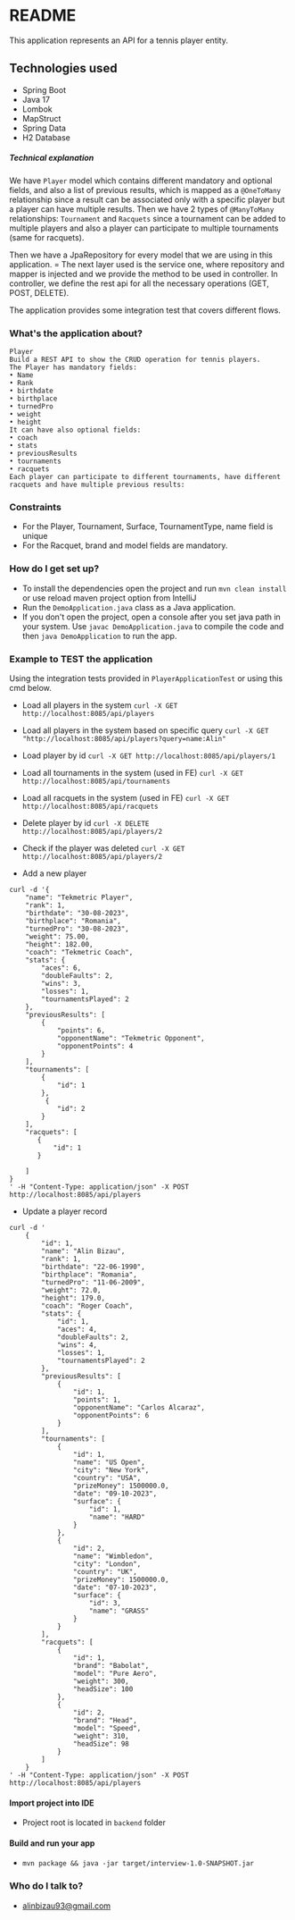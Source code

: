 # README #

This application represents an API for a tennis player entity.

## Technologies used ##

* Spring Boot
* Java 17
* Lombok
* MapStruct
* Spring Data
* H2 Database

##### Technical explanation #####

We have ```Player``` model which contains different mandatory and optional fields, and also a list of previous results,
which is mapped as a ```@OneToMany``` relationship since a result can be associated only with a specific player but a
player
can have multiple results. Then we have 2 types of ```@ManyToMany``` relationships: ```Tournament``` and ```Racquets```
since
a tournament can be added to multiple players and also a player can participate to multiple tournaments (same for
racquets).

Then we have a JpaRepository for every model that we are using in this application. =
The next layer used is the service one, where repository and mapper is injected and we provide the method to be used
in controller.
In controller, we define the rest api for all the necessary operations (GET, POST, DELETE).

The application provides some integration test that covers different flows.

### What's the application about? ###

```
Player 
Build a REST API to show the CRUD operation for tennis players.
The Player has mandatory fields:
• Name
• Rank
• birthdate
• birthplace
• turnedPro
• weight
• height
It can have also optional fields:
• coach
• stats
• previousResults
• tournaments
• racquets
Each player can participate to different tournaments, have different racquets and have multiple previous results:

```

### Constraints ###

* For the Player, Tournament, Surface, TournamentType, name field is unique
* For the Racquet, brand and model fields are mandatory.

### How do I get set up? ###

* To install the dependencies open the project and run ```mvn clean install```
  or use reload maven project option from IntelliJ
* Run the ```DemoApplication.java``` class as a Java application.
* If you don't open the project, open a console after you set java path in your system.
  Use ```javac DemoApplication.java``` to compile the code and then ```java DemoApplication``` to run the app.

### Example to TEST the application ###
Using the integration tests provided in ```PlayerApplicationTest``` or using this cmd below.

* Load all players in the system
  ```curl -X GET http://localhost:8085/api/players```
* Load all players in the system based on specific query
  ```curl -X GET "http://localhost:8085/api/players?query=name:Alin"```
* Load player by id
  ```curl -X GET http://localhost:8085/api/players/1```
* Load all tournaments in the system (used in FE)
  ```curl -X GET http://localhost:8085/api/tournaments```
* Load all racquets in the system (used in FE)
  ```curl -X GET http://localhost:8085/api/racquets```
* Delete player by id
  ```curl -X DELETE http://localhost:8085/api/players/2```
* Check if the player was deleted
  ```curl -X GET http://localhost:8085/api/players/2```

* Add a new player

```
curl -d '{
    "name": "Tekmetric Player",
    "rank": 1,
    "birthdate": "30-08-2023",
    "birthplace": "Romania",
    "turnedPro": "30-08-2023",
    "weight": 75.00,
    "height": 182.00,
    "coach": "Tekmetric Coach",
    "stats": {
        "aces": 6,
        "doubleFaults": 2,
        "wins": 3,
        "losses": 1,
        "tournamentsPlayed": 2
    },
    "previousResults": [
        {
            "points": 6,
            "opponentName": "Tekmetric Opponent",
            "opponentPoints": 4
        }
    ],
    "tournaments": [
        {
            "id": 1
        },
         {
            "id": 2
        }
    ], 
    "racquets": [
       {
           "id": 1
       }
       
    ]
}
' -H "Content-Type: application/json" -X POST http://localhost:8085/api/players
```

* Update a player record

```
curl -d '
    {
        "id": 1,
        "name": "Alin Bizau",
        "rank": 1,
        "birthdate": "22-06-1990",
        "birthplace": "Romania",
        "turnedPro": "11-06-2009",
        "weight": 72.0,
        "height": 179.0,
        "coach": "Roger Coach",
        "stats": {
            "id": 1,
            "aces": 4,
            "doubleFaults": 2,
            "wins": 4,
            "losses": 1,
            "tournamentsPlayed": 2
        },
        "previousResults": [
            {
                "id": 1,
                "points": 1,
                "opponentName": "Carlos Alcaraz",
                "opponentPoints": 6
            }
        ],
        "tournaments": [
            {
                "id": 1,
                "name": "US Open",
                "city": "New York",
                "country": "USA",
                "prizeMoney": 1500000.0,
                "date": "09-10-2023",
                "surface": {
                    "id": 1,
                    "name": "HARD"
                }
            },
            {
                "id": 2,
                "name": "Wimbledon",
                "city": "London",
                "country": "UK",
                "prizeMoney": 1500000.0,
                "date": "07-10-2023",
                "surface": {
                    "id": 3,
                    "name": "GRASS"
                }
            }
        ],
        "racquets": [
            {
                "id": 1,
                "brand": "Babolat",
                "model": "Pure Aero",
                "weight": 300,
                "headSize": 100
            },
            {
                "id": 2,
                "brand": "Head",
                "model": "Speed",
                "weight": 310,
                "headSize": 98
            }
        ]
    }
' -H "Content-Type: application/json" -X POST http://localhost:8085/api/players
```

#### Import project into IDE

- Project root is located in `backend` folder

#### Build and run your app

- `mvn package && java -jar target/interview-1.0-SNAPSHOT.jar`

### Who do I talk to? ###
* alinbizau93@gmail.com
